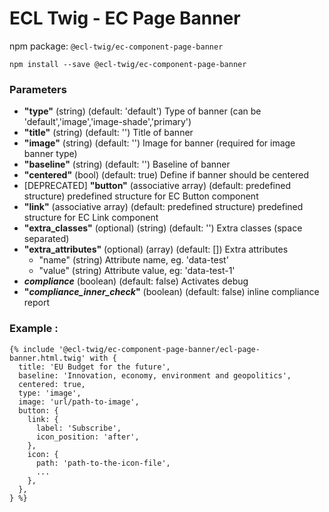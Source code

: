 # ECL Twig - EC Page Banner

npm package: `@ecl-twig/ec-component-page-banner`

```shell
npm install --save @ecl-twig/ec-component-page-banner
```

### Parameters

- **"type"** (string) (default: 'default') Type of banner (can be 'default','image','image-shade','primary')
- **"title"** (string) (default: '') Title of banner
- **"image"** (string) (default: '') Image for banner (required for image banner type)
- **"baseline"** (string) (default: '') Baseline of banner
- **"centered"** (bool) (default: true) Define if banner should be centered
- [DEPRECATED] **"button"** (associative array) (default: predefined structure) predefined structure for EC Button component
- **"link"** (associative array) (default: predefined structure) predefined structure for EC Link component
- **"extra_classes"** (optional) (string) (default: '') Extra classes (space separated)
- **"extra_attributes"** (optional) (array) (default: []) Extra attributes
  - "name" (string) Attribute name, eg. 'data-test'
  - "value" (string) Attribute value, eg: 'data-test-1'
- **_compliance_** (boolean) (default: false) Activates debug
- **"_compliance_inner_check_"** (boolean) (default: false) inline compliance report

### Example :

<!-- prettier-ignore -->
```twig
{% include '@ecl-twig/ec-component-page-banner/ecl-page-banner.html.twig' with {  
  title: 'EU Budget for the future',  
  baseline: 'Innovation, economy, environment and geopolitics',  
  centered: true,  
  type: 'image',  
  image: 'url/path-to-image',  
  button: {  
    link: {  
      label: 'Subscribe',  
      icon_position: 'after',  
    },  
    icon: {  
      path: 'path-to-the-icon-file',  
      ...  
    },  
  },  
} %}
```
